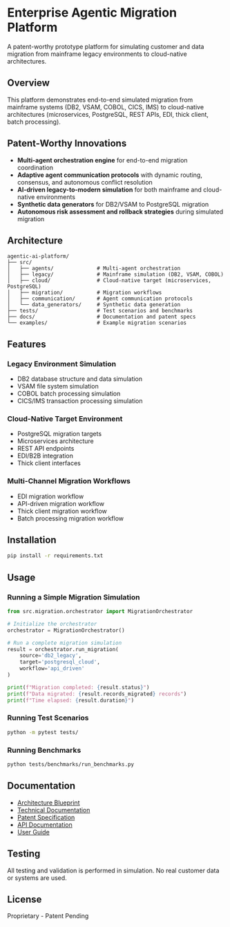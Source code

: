 # Enterprise Agentic Migration Platform

A patent-worthy prototype platform for simulating customer and data migration from mainframe legacy environments to cloud-native architectures.

## Overview

This platform demonstrates end-to-end simulated migration from mainframe systems (DB2, VSAM, COBOL, CICS, IMS) to cloud-native architectures (microservices, PostgreSQL, REST APIs, EDI, thick client, batch processing).

## Patent-Worthy Innovations

- **Multi-agent orchestration engine** for end-to-end migration coordination
- **Adaptive agent communication protocols** with dynamic routing, consensus, and autonomous conflict resolution
- **AI-driven legacy-to-modern simulation** for both mainframe and cloud-native environments
- **Synthetic data generators** for DB2/VSAM to PostgreSQL migration
- **Autonomous risk assessment and rollback strategies** during simulated migration

## Architecture

```
agentic-ai-platform/
├── src/
│   ├── agents/              # Multi-agent orchestration
│   ├── legacy/              # Mainframe simulation (DB2, VSAM, COBOL)
│   ├── cloud/               # Cloud-native target (microservices, PostgreSQL)
│   ├── migration/           # Migration workflows
│   ├── communication/       # Agent communication protocols
│   └── data_generators/     # Synthetic data generation
├── tests/                   # Test scenarios and benchmarks
├── docs/                    # Documentation and patent specs
└── examples/                # Example migration scenarios
```

## Features

### Legacy Environment Simulation
- DB2 database structure and data simulation
- VSAM file system simulation
- COBOL batch processing simulation
- CICS/IMS transaction processing simulation

### Cloud-Native Target Environment
- PostgreSQL migration targets
- Microservices architecture
- REST API endpoints
- EDI/B2B integration
- Thick client interfaces

### Multi-Channel Migration Workflows
- EDI migration workflow
- API-driven migration workflow
- Thick client migration workflow
- Batch processing migration workflow

## Installation

```bash
pip install -r requirements.txt
```

## Usage

### Running a Simple Migration Simulation

```python
from src.migration.orchestrator import MigrationOrchestrator

# Initialize the orchestrator
orchestrator = MigrationOrchestrator()

# Run a complete migration simulation
result = orchestrator.run_migration(
    source='db2_legacy',
    target='postgresql_cloud',
    workflow='api_driven'
)

print(f"Migration completed: {result.status}")
print(f"Data migrated: {result.records_migrated} records")
print(f"Time elapsed: {result.duration}")
```

### Running Test Scenarios

```bash
python -m pytest tests/
```

### Running Benchmarks

```bash
python tests/benchmarks/run_benchmarks.py
```

## Documentation

- [Architecture Blueprint](docs/architecture.md)
- [Technical Documentation](docs/technical_documentation.md)
- [Patent Specification](docs/patent_specification.md)
- [API Documentation](docs/api_documentation.md)
- [User Guide](docs/user_guide.md)

## Testing

All testing and validation is performed in simulation. No real customer data or systems are used.

## License

Proprietary - Patent Pending
